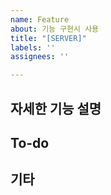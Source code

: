 ```yaml
---
name: Feature
about: 기능 구현시 사용
title: "[SERVER]"
labels: ''
assignees: ''

---
```


## 자세한 기능 설명

## To-do

## 기타
